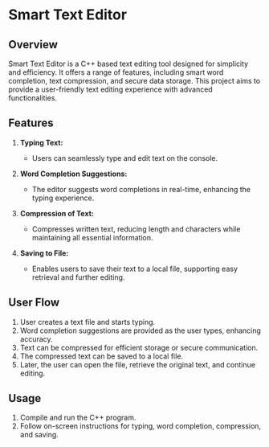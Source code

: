 # Smart Text Editor

## Overview

Smart Text Editor is a C++ based text editing tool designed for simplicity and efficiency. It offers a range of features, including smart word completion, text compression, and secure data storage. This project aims to provide a user-friendly text editing experience with advanced functionalities.

## Features

1. **Typing Text:**
   - Users can seamlessly type and edit text on the console.

2. **Word Completion Suggestions:**
   - The editor suggests word completions in real-time, enhancing the typing experience.

3. **Compression of Text:**
   - Compresses written text, reducing length and characters while maintaining all essential information.

5. **Saving to File:**
   - Enables users to save their text to a local file, supporting easy retrieval and further editing.

## User Flow

1. User creates a text file and starts typing.
2. Word completion suggestions are provided as the user types, enhancing accuracy.
3. Text can be compressed for efficient storage or secure communication.
4. The compressed text can be saved to a local file.
5. Later, the user can open the file, retrieve the original text, and continue editing.

## Usage

1. Compile and run the C++ program.
2. Follow on-screen instructions for typing, word completion, compression, and saving.
